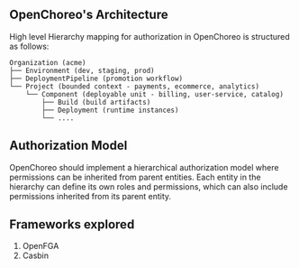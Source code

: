 ## OpenChoreo's Architecture

High level Hierarchy mapping for authorization in OpenChoreo is structured as follows:

```
Organization (acme)
├── Environment (dev, staging, prod)
├── DeploymentPipeline (promotion workflow)
└── Project (bounded context - payments, ecommerce, analytics)
    └── Component (deployable unit - billing, user-service, catalog)
        ├── Build (build artifacts)
        ├── Deployment (runtime instances)
        └── ....
```

## Authorization Model
OpenChoreo should implement a hierarchical authorization model where permissions can be inherited from parent entities. Each entity in the hierarchy can define its own roles and permissions, which can also include permissions inherited from its parent entity.

## Frameworks explored
1. OpenFGA
2. Casbin